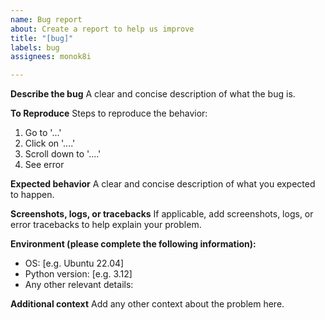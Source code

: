 ```yaml
---
name: Bug report
about: Create a report to help us improve
title: "[bug]"
labels: bug
assignees: monok8i

---
```


**Describe the bug**
A clear and concise description of what the bug is.

**To Reproduce**
Steps to reproduce the behavior:
1. Go to '...'
2. Click on '....'
3. Scroll down to '....'
4. See error

**Expected behavior**
A clear and concise description of what you expected to happen.

**Screenshots, logs, or tracebacks**
If applicable, add screenshots, logs, or error tracebacks to help explain your problem.

**Environment (please complete the following information):**
- OS: [e.g. Ubuntu 22.04]
- Python version: [e.g. 3.12]
- Any other relevant details:

**Additional context**
Add any other context about the problem here.
